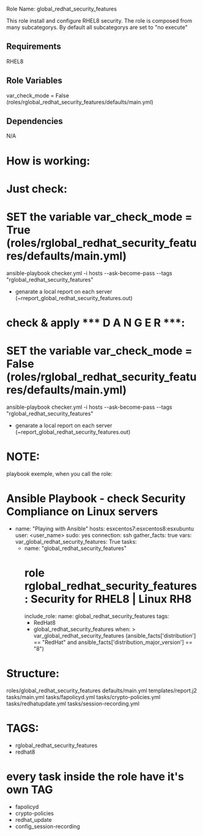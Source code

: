 Role Name: global_redhat_security_features

This role install and configure RHEL8 security. The role is composed from many subcategorys. By default all subcategorys are set to "no execute"

Requirements
------------

RHEL8

Role Variables
--------------

var_check_mode = False (roles/rglobal_redhat_security_features/defaults/main.yml)

Dependencies
------------

N/A

How is working:
===============
# Just check: 
  # SET the variable var_check_mode = True (roles/rglobal_redhat_security_features/defaults/main.yml)
  ansible-playbook checker.yml -i hosts --ask-become-pass  --tags "rglobal_redhat_security_features"
  - genarate a local report on each server (~rreport_global_redhat_security_features.out)

# check & apply *** D A N G E R ***: 
  # SET the variable var_check_mode = False (roles/rglobal_redhat_security_features/defaults/main.yml)
  ansible-playbook checker.yml -i hosts --ask-become-pass  --tags "rglobal_redhat_security_features"
  - genarate a local report on each server (~report_global_redhat_security_features.out)

NOTE:
=====
playbook exemple, when you call the role:

# Ansible Playbook - check Security Compliance on Linux servers 
- name: "Playing with Ansible"
  hosts: esxcentos7:esxcentos8:esxubuntu 
  user: <user_name> 
  sudo: yes 
  connection: ssh 
  gather_facts: true 
  vars: 
    var_global_redhat_security_features: True 
  tasks:
  - name: "global_redhat_security_features"
      # role rglobal_redhat_security_features: Security for RHEL8 | Linux RH8
    include_role:
      name: global_redhat_security_features
    tags:
      - RedHat8
      - global_redhat_security_features
    when: >
      var_global_redhat_security_features
      (ansible_facts['distribution'] == "RedHat" and ansible_facts['distribution_major_version'] == "8")

Structure:
==========
roles/global_redhat_security_features
  defaults/main.yml
  templates/report.j2
  tasks/main.yml
    tasks/fapolicyd.yml
    tasks/crypto-policies.yml
    tasks/redhatupdate.yml
    tasks/session-recording.yml

TAGS:
=====
- rglobal_redhat_security_features
- redhat8
# every task inside the role have it's own TAG
  - fapolicyd
  - crypto-policies
  - redhat_update
  - config_session-recording